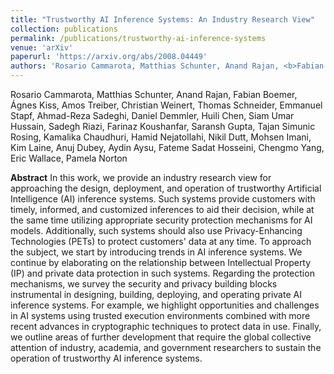```yaml
---
title: "Trustworthy AI Inference Systems: An Industry Research View"
collection: publications
permalink: /publications/trustworthy-ai-inference-systems
venue: 'arXiv'
paperurl: 'https://arxiv.org/abs/2008.04449'
authors: 'Rosario Cammarota, Matthias Schunter, Anand Rajan, <b>Fabian Boemer</b>, Ágnes Kiss, Amos Treiber, Christian Weinert, Thomas Schneider, Emmanuel Stapf, Ahmad-Reza Sadeghi, Daniel Demmler, Huili Chen, Siam Umar Hussain, Sadegh Riazi, Farinaz Koushanfar, Saransh Gupta, Tajan Simunic Rosing, Kamalika Chaudhuri, Hamid Nejatollahi, Nikil Dutt, Mohsen Imani, Kim Laine, Anuj Dubey, Aydin Aysu, Fateme Sadat Hosseini, Chengmo Yang, Eric Wallace, Pamela Norton'
---
```


Rosario Cammarota, Matthias Schunter, Anand Rajan, Fabian Boemer, Ágnes Kiss, Amos Treiber, Christian Weinert, Thomas Schneider, Emmanuel Stapf, Ahmad-Reza Sadeghi, Daniel Demmler, Huili Chen, Siam Umar Hussain, Sadegh Riazi, Farinaz Koushanfar, Saransh Gupta, Tajan Simunic Rosing, Kamalika Chaudhuri, Hamid Nejatollahi, Nikil Dutt, Mohsen Imani, Kim Laine, Anuj Dubey, Aydin Aysu, Fateme Sadat Hosseini, Chengmo Yang, Eric Wallace, Pamela Norton


**Abstract**
In this work, we provide an industry research view for approaching the design, deployment, and operation of trustworthy Artificial Intelligence (AI) inference systems. Such systems provide customers with timely, informed, and customized inferences to aid their decision, while at the same time utilizing appropriate security protection mechanisms for AI models. Additionally, such systems should also use Privacy-Enhancing Technologies (PETs) to protect customers' data at any time.
To approach the subject, we start by introducing trends in AI inference systems. We continue by elaborating on the relationship between Intellectual Property (IP) and private data protection in such systems. Regarding the protection mechanisms, we survey the security and privacy building blocks instrumental in designing, building, deploying, and operating private AI inference systems. For example, we highlight opportunities and challenges in AI systems using trusted execution environments combined with more recent advances in cryptographic techniques to protect data in use. Finally, we outline areas of further development that require the global collective attention of industry, academia, and government researchers to sustain the operation of trustworthy AI inference systems.
